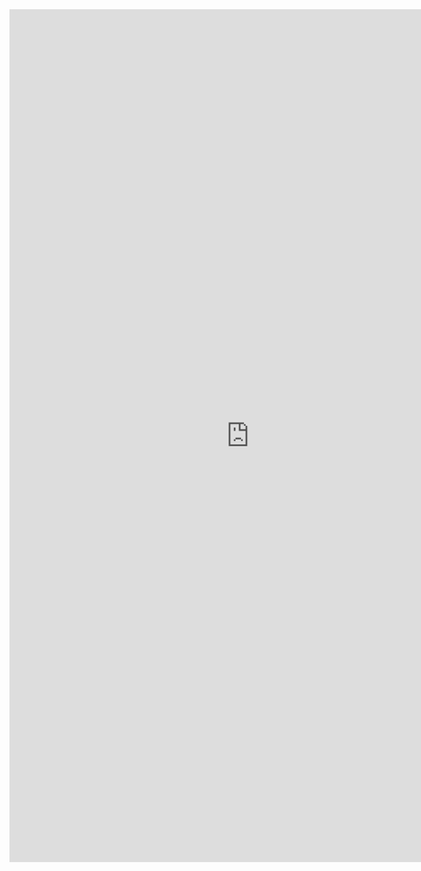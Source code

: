 <iframe src="https://math-for-dummies.github.io/g" style="border:0px #ffffff none;" name="myiFrame" scrolling="yes" frameborder="1" marginheight="-100px" marginwidth="-100px" height="1515px" width="851px" fullscreen></iframe>
